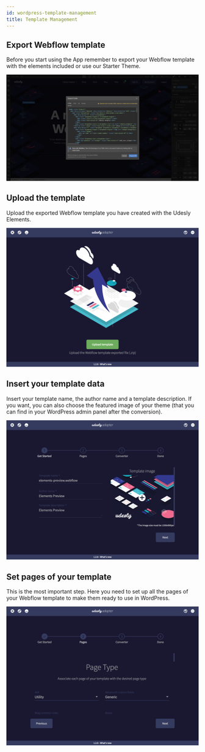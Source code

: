 ```yaml
---
id: wordpress-template-management
title: Template Management
---
```


## Export Webflow template
Before you start using the App remember to export your Webflow template with the elements included or use our Starter Theme.

![Export Webflow Template](assets/export-webflow-template.png)


## Upload the template
Upload the exported Webflow template you have created with the Udesly Elements.

![Upload Template](assets/upload-template.png)


## Insert your template data
Insert your template name, the author name and a template description. If you want, you can also choose the featured image of your theme (that you can find in your WordPress admin panel after the conversion).

![Insert Template Data](assets/insert-template-data.png)


## Set pages of your template
This is the most important step. Here you need to set up all the pages of your Webflow template to make them ready to use in WordPress.

![Set Page Template](assets/set-page-template.png)
